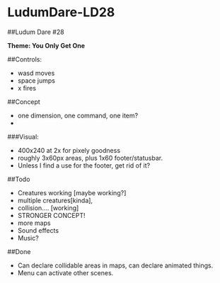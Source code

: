 LudumDare-LD28
==============

##Ludum Dare #28

**Theme: You Only Get One**

##Controls:
 - wasd moves
 - space jumps
 - x fires

##Concept
 - one dimension, one command, one item?
 - 
###Visual:
 - 400x240 at 2x for pixely goodness
 - roughly 3x60px areas, plus 1x60 footer/statusbar.
  - Unless I find a use for the footer, get rid of it?   

##Todo
 - Creatures working [maybe working?]
  - multiple creatures[kinda], 
  - collision.... [working]
 - STRONGER CONCEPT!
 - more maps
 - Sound effects
 - Music?

##Done
 - Can declare collidable areas in maps, can declare animated things. 
 - Menu can activate other scenes.
